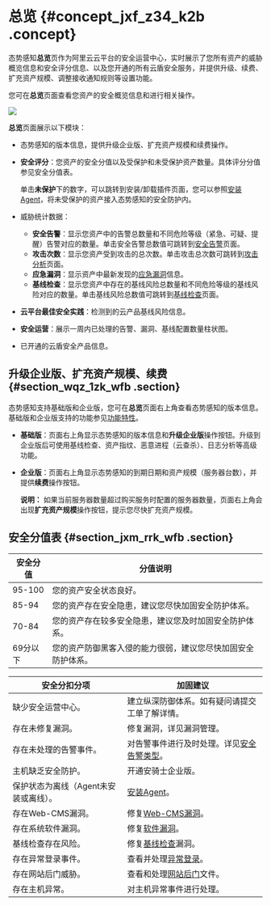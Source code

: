 # 总览 {#concept_jxf_z34_k2b .concept}

态势感知**总览**页作为阿里云云平台的安全运营中心，实时展示了您所有资产的威胁概览信息和安全评分信息、以及您开通的所有云盾安全服务，并提供升级、续费、扩充资产规模、调整接收通知规则等设置功能。

您可在**总览**页面查看您资产的安全概览信息和进行相关操作。

![](http://static-aliyun-doc.oss-cn-hangzhou.aliyuncs.com/assets/img/22732/155229493032714_zh-CN.png)

**总览**页面展示以下模块：

-   态势感知的版本信息，提供升级企业版、扩充资产规模和续费操作。
-   **安全评分**：您资产的安全分值以及受保护和未受保护资产数量。具体评分分值参见安全分值表。

    单击**未保护**下的数字，可以跳转到安装/卸载插件页面，您可以参照[安装Agent](intl.zh-CN/用户指南/接入态势感知/安装Agent.md#)，将未受保护的资产接入态势感知的安全防护内。

-   威胁统计数据：
    -   **安全告警**：显示您资产中的告警总数量和不同危险等级（紧急、可疑、提醒）告警对应的数量。单击安全告警总数值可跳转到[安全告警](intl.zh-CN/用户指南/安全告警/安全告警类型.md#)页面。
    -   **攻击次数**：显示您资产受到攻击的总次数。单击攻击总次数可跳转到[攻击分析](intl.zh-CN/用户指南/攻击分析.md#)页面。
    -   **应急漏洞**：显示资产中最新发现的[应急漏洞](intl.zh-CN/用户指南/漏洞管理/应急漏洞.md#)信息。
    -   **基线检查**：显示您资产中存在的基线风险总数量和不同危险等级的基线风险对应的数量。单击基线风险总数值可跳转到[基线检查](intl.zh-CN/用户指南/基线检查/主机基线检查概述.md#)页面。
-   **云平台最佳安全实践**：检测到的云产品基线风险信息。
-   **安全运营**：展示一周内已处理的告警、漏洞、基线配置数量柱状图。
-   已开通的云盾安全产品信息。

## 升级企业版、扩充资产规模、续费 {#section_wqz_1zk_wfb .section}

态势感知支持基础版和企业版，您可在**总览**页面右上角查看态势感知的版本信息。基础版和企业版支持的功能参见[功能特性](../../../../../intl.zh-CN/产品简介/功能特性.md#)。

-   **基础版**：页面右上角显示态势感知的版本信息和**升级企业版**操作按钮。升级到企业版后可使用基线检查、资产指纹、恶意进程（云查杀）、日志分析等高级功能。
-   **企业版**：页面右上角显示态势感知的到期日期和资产规模（服务器台数），并提供**续费**操作按钮。

    **说明：** 如果当前服务器数量超过购买服务时配置的服务器数量，页面右上角会出现**扩充资产规模**操作按钮，提示您尽快扩充资产规模。


## 安全分值表 {#section_jxm_rrk_wfb .section}

|安全分值|分值说明|
|----|----|
|95-100|您的资产安全状态良好。|
|85-94|您的资产存在安全隐患，建议您尽快加固安全防护体系。|
|70-84|您的资产存在较多安全隐患，建议您及时加固安全防护体系。|
|69分以下|您的资产防御黑客入侵的能力很弱，建议您尽快加固安全防护体系。|

|安全分扣分项|加固建议|
|------|----|
|缺少安全运营中心。|建立纵深防御体系。如有疑问请提交工单了解详情。|
|存在未修复漏洞。|修复漏洞，详见漏洞管理。|
|存在未处理的告警事件。|对告警事件进行及时处理。详见[安全告警类型](intl.zh-CN/用户指南/安全告警/安全告警类型.md#)。|
|主机缺乏安全防护。|开通安骑士企业版。|
|保护状态为离线（Agent未安装或离线）。|[安装Agent](intl.zh-CN/用户指南/接入态势感知/安装Agent.md#)。|
|存在Web-CMS漏洞。|修复[Web-CMS漏洞](../../../../../intl.zh-CN/.md#)。|
|存在系统软件漏洞。|修复[软件漏洞](../../../../../intl.zh-CN/.md#)。|
|基线检查存在风险。|修复[基线检查](../../../../../intl.zh-CN/用户指南/安全预防/基线检查.md#)漏洞。|
|存在异常登录事件。|查看并处理[异常登录](../../../../../intl.zh-CN/用户指南/入侵检测/异常登录.md#)。|
|存在网站后门威胁。|查看和处理[网站后门](../../../../../intl.zh-CN/用户指南/入侵检测/网站后门.md#)文件。|
|存在主机异常。|对主机异常事件进行处理。|

